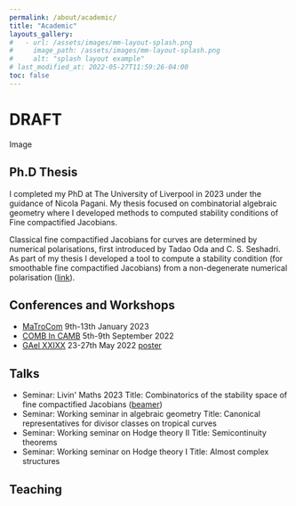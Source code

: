 ```yaml
---
permalink: /about/academic/
title: "Academic"
layouts_gallery:
#   - url: /assets/images/mm-layout-splash.png
#     image_path: /assets/images/mm-layout-splash.png
#     alt: "splash layout example"
# last_modified_at: 2022-05-27T11:59:26-04:00
toc: false
---
```


# DRAFT

Image

## Ph.D Thesis

I completed my PhD at The University of Liverpool in 2023 under the guidance of Nicola Pagani. My thesis focused on combinatorial algebraic geometry where I developed methods to computed stability conditions of Fine compactified Jacobians.

Classical fine compactified Jacobians for curves are determined by numerical polarisations, first introduced by Tadao Oda and C. S. Seshadri. 
As part of my thesis I developed a tool to compute a stability condition (for smoothable fine compactified Jacobians) from a non-degenerate numerical polarisation ([link](https://github.com/rhyslwells/Stability_conditions_fine_compactified_jacobians/blob/master/Notebooks/2_phi_calculator.ipynb)).

## Conferences and Workshops

- [MaTroCom](https://sites.google.com/view/matrocomlondon/home) 9th-13th January  2023
- [COMB In CAMB](https://sites.google.com/view/combincamb2022/) 5th-9th September 2022
- [GAel XXIXX](https://sites.google.com/view/gaelxxix/home) 23-27th May 2022 [poster](/Gael_Poster.pdf)

## Talks

- Seminar: Livin' Maths 2023 Title: Combinatorics of the stability space of fine compactified Jacobians ([beamer](/Livin_Maths_Seminar.pdf))
- Seminar: Working seminar in algebraic geometry  Title: Canonical representatives for divisor classes on tropical curves
- Seminar: Working seminar on Hodge theory II Title: Semicontinuity theorems
- Seminar: Working seminar on Hodge theory I Title: Almost complex structures

## Teaching

